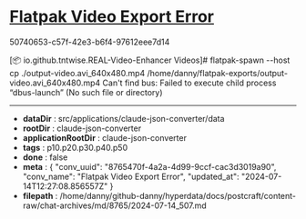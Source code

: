 # [Flatpak Video Export Error](https://claude.ai/chat/8765470f-4a2a-4d99-9ccf-cac3d3019a90)

50740653-c57f-42e3-b6f4-97612eee7d14

[📦 io.github.tntwise.REAL-Video-Enhancer Videos]#  flatpak-spawn --host cp ./output-video.avi_640x480.mp4 /home/danny/flatpak-exports/output-video.avi_640x480.mp4 
Can't find bus: Failed to execute child process “dbus-launch” (No such file or directory)

---

* **dataDir** : src/applications/claude-json-converter/data
* **rootDir** : claude-json-converter
* **applicationRootDir** : claude-json-converter
* **tags** : p10.p20.p30.p40.p50
* **done** : false
* **meta** : {
  "conv_uuid": "8765470f-4a2a-4d99-9ccf-cac3d3019a90",
  "conv_name": "Flatpak Video Export Error",
  "updated_at": "2024-07-14T12:27:08.856557Z"
}
* **filepath** : /home/danny/github-danny/hyperdata/docs/postcraft/content-raw/chat-archives/md/8765/2024-07-14_507.md